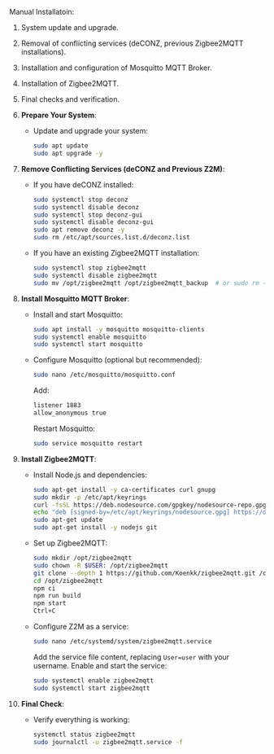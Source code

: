 Manual Installatoin:

1. System update and upgrade.
2. Removal of conflicting services (deCONZ, previous Zigbee2MQTT installations).
3. Installation and configuration of Mosquitto MQTT Broker.
4. Installation of Zigbee2MQTT.
5. Final checks and verification.

1. **Prepare Your System**:
   - Update and upgrade your system:
     ```bash
     sudo apt update
     sudo apt upgrade -y
     ```

2. **Remove Conflicting Services (deCONZ and Previous Z2M)**:
   - If you have deCONZ installed:
     ```bash
     sudo systemctl stop deconz
     sudo systemctl disable deconz
     sudo systemctl stop deconz-gui
     sudo systemctl disable deconz-gui
     sudo apt remove deconz -y
     sudo rm /etc/apt/sources.list.d/deconz.list
     ```
   - If you have an existing Zigbee2MQTT installation:
     ```bash
     sudo systemctl stop zigbee2mqtt
     sudo systemctl disable zigbee2mqtt
     sudo mv /opt/zigbee2mqtt /opt/zigbee2mqtt_backup  # or sudo rm -rf /opt/zigbee2mqtt
     ```

3. **Install Mosquitto MQTT Broker**:
   - Install and start Mosquitto:
     ```bash
     sudo apt install -y mosquitto mosquitto-clients
     sudo systemctl enable mosquitto
     sudo systemctl start mosquitto
     ```
   - Configure Mosquitto (optional but recommended):
     ```bash
     sudo nano /etc/mosquitto/mosquitto.conf
     ```
     Add:
     ```bash
     listener 1883
     allow_anonymous true
     ```
     Restart Mosquitto:
     ```bash
     sudo service mosquitto restart
     ```

4. **Install Zigbee2MQTT**:
   - Install Node.js and dependencies:
     ```bash
     sudo apt-get install -y ca-certificates curl gnupg
     sudo mkdir -p /etc/apt/keyrings
     curl -fsSL https://deb.nodesource.com/gpgkey/nodesource-repo.gpg.key | sudo gpg --dearmor -o /etc/apt/keyrings/nodesource.gpg
     echo "deb [signed-by=/etc/apt/keyrings/nodesource.gpg] https://deb.nodesource.com/node_20.x nodistro main" | sudo tee /etc/apt/sources.list.d/nodesource.list
     sudo apt-get update
     sudo apt-get install -y nodejs git
     ```
   - Set up Zigbee2MQTT:
     ```bash
     sudo mkdir /opt/zigbee2mqtt
     sudo chown -R $USER: /opt/zigbee2mqtt
     git clone --depth 1 https://github.com/Koenkk/zigbee2mqtt.git /opt/zigbee2mqtt
     cd /opt/zigbee2mqtt
     npm ci
     npm run build
     npm start
     Ctrl+C
     ```
   - Configure Z2M as a service:
     ```bash
     sudo nano /etc/systemd/system/zigbee2mqtt.service
     ```
     Add the service file content, replacing `User=user` with your username.
     Enable and start the service:
     ```bash
     sudo systemctl enable zigbee2mqtt
     sudo systemctl start zigbee2mqtt
     ```

5. **Final Check**:
   - Verify everything is working:
     ```bash
     systemctl status zigbee2mqtt
     sudo journalctl -u zigbee2mqtt.service -f
     ```
